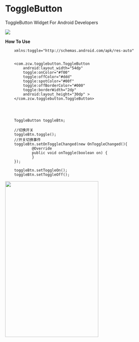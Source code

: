 ToggleButton
============

ToggleButton Widget For Android Developers

<img src="https://github.com/zcweng/ToggleButton/blob/master/ToggleButtonSample/21879.gif"/>

<b>How To Use</b>

        xmlns:toggle="http://schemas.android.com/apk/res-auto"


        <com.zcw.togglebutton.ToggleButton
            android:layout_width="54dp"
            toggle:onColor="#f00"
            toggle:offColor="#ddd"
            toggle:spotColor="#00f"
            toggle:offBorderColor="#000"
            toggle:borderWidth="2dp"
            android:layout_height="30dp" >
        </com.zcw.togglebutton.ToggleButton>


        
        
        ToggleButton toggleBtn;
        
        //切换开关
        toggleBtn.toggle();
        //开关切换事件
        toggleBtn.setOnToggleChanged(new OnToggleChanged(){
                @Override
                public void onToggle(boolean on) {
                }
        });
        
        toggleBtn.setToggleOn();
        toggleBtn.setToggleOff();
        


<img src="https://github.com/zcweng/ToggleButton/blob/master/ToggleButtonSample/device-2014-08-31-231538.png" width="300" height="500"/>
